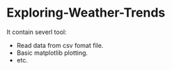 # Exploring-Weather-Trends
It contain severl tool:
* Read data from csv fomat file.
* Basic matplotlib plotting.
* etc.
